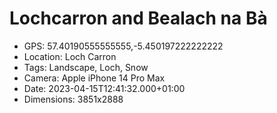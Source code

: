 # Lochcarron and Bealach na Bà

- GPS: 57.40190555555555,-5.450197222222222
- Location: Loch Carron
- Tags: Landscape, Loch, Snow
- Camera: Apple iPhone 14 Pro Max
- Date: 2023-04-15T12:41:32.000+01:00
- Dimensions: 3851x2888
